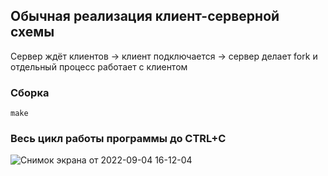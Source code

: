 ## Обычная реализация клиент-серверной схемы

Сервер ждёт клиентов -> клиент подключается -> сервер делает fork и отдельный процесс работает с клиентом

### Сборка
```
make
```

### Весь цикл работы программы до CTRL+C

![Снимок экрана от 2022-09-04 16-12-04](https://user-images.githubusercontent.com/60806892/188306323-82267842-9eeb-488f-9707-aa97fad00b88.png)
